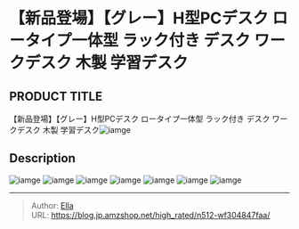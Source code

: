 # 【新品登場】【グレー】H型PCデスク ロータイプ一体型  ラック付き デスク ワークデスク 木製 学習デスク


## PRODUCT TITLE 

【新品登場】【グレー】H型PCデスク ロータイプ一体型  ラック付き デスク ワークデスク 木製 学習デスク![iamge](https://b2bfiles1.gigab2b.cn/image/wkseller/301/20230705_aa9514a92faf7e23876ef1d7ed411c30.jpg)

## Description











![iamge](https://b2bfiles1.gigab2b.cn/image/wkseller/301/20230621_911e6be3681de7ad60b34dcf4bec9025.jpg)
![iamge](https://b2bfiles1.gigab2b.cn/image/wkseller/301/20230621_ba657eac0ff210eeccb94ae8dbef0dac.jpg)
![iamge](https://b2bfiles1.gigab2b.cn/image/wkseller/301/20230621_706681dc043325205bd70101fdaa3f86.jpg)
![iamge](https://b2bfiles1.gigab2b.cn/image/wkseller/301/20230621_024964cea8818a6c900985e9ceeb9beb.jpg)
![iamge](https://b2bfiles1.gigab2b.cn/image/wkseller/301/20230621_668c1e896ebf9c41b70ad7992fff78ee.jpg)
![iamge](https://b2bfiles1.gigab2b.cn/image/wkseller/301/20230621_b538324d0f74448b43a7e4eae7036bc5.jpg)
![iamge](https://b2bfiles1.gigab2b.cn/image/wkseller/301/20230621_0b1fe2f913034ff00a1f124e91100593.jpg)


---

> Author: [Ella](https://blog.jp.amzshop.net/)  
> URL: https://blog.jp.amzshop.net/high_rated/n512-wf304847faa/  

